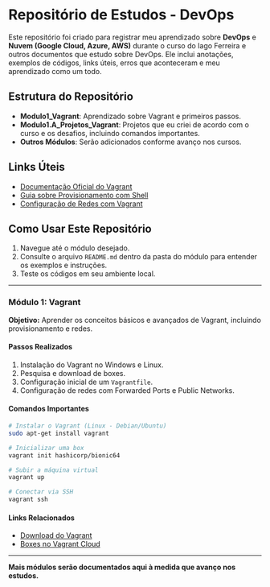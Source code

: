 # Repositório de Estudos - DevOps

Este repositório foi criado para registrar meu aprendizado sobre **DevOps** e **Nuvem (Google Cloud, Azure, AWS)** durante o curso do Iago Ferreira e outros documentos que estudo sobre DevOps. Ele inclui anotações, exemplos de códigos, links úteis, erros que aconteceram e meu aprendizado como um todo.

## Estrutura do Repositório

- **Modulo1_Vagrant**: Aprendizado sobre Vagrant e primeiros passos.
- **Modulo1.A_Projetos_Vagrant**: Projetos que eu criei de acordo com o curso e os desafios, incluindo comandos importantes.
- **Outros Módulos**: Serão adicionados conforme avanço nos cursos.

## Links Úteis

- [Documentação Oficial do Vagrant](https://www.vagrantup.com/docs)
- [Guia sobre Provisionamento com Shell](https://www.shellscript.sh/)
- [Configuração de Redes com Vagrant](https://www.vagrantup.com/docs/networking)

## Como Usar Este Repositório

1. Navegue até o módulo desejado.
2. Consulte o arquivo `README.md` dentro da pasta do módulo para entender os exemplos e instruções.
3. Teste os códigos em seu ambiente local.

---

### Módulo 1: Vagrant

**Objetivo:** Aprender os conceitos básicos e avançados de Vagrant, incluindo provisionamento e redes.

#### Passos Realizados

1. Instalação do Vagrant no Windows e Linux.
2. Pesquisa e download de boxes.
3. Configuração inicial de um `Vagrantfile`.
4. Configuração de redes com Forwarded Ports e Public Networks.

#### Comandos Importantes

```bash
# Instalar o Vagrant (Linux - Debian/Ubuntu)
sudo apt-get install vagrant

# Inicializar uma box
vagrant init hashicorp/bionic64

# Subir a máquina virtual
vagrant up

# Conectar via SSH
vagrant ssh
```

#### Links Relacionados

- [Download do Vagrant](https://www.vagrantup.com/downloads)
- [Boxes no Vagrant Cloud](https://app.vagrantup.com/boxes/search)

---

**Mais módulos serão documentados aqui à medida que avanço nos estudos.**
